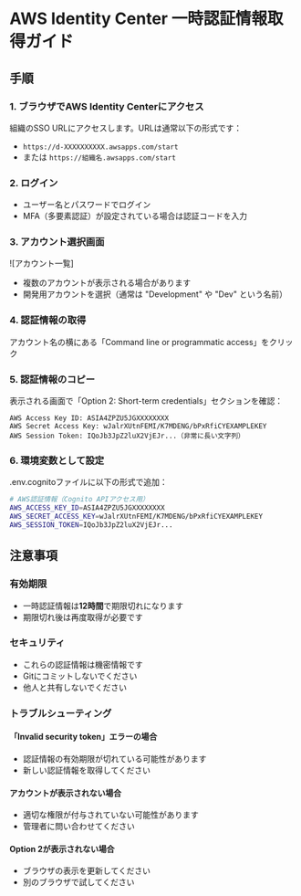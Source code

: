 # AWS Identity Center 一時認証情報取得ガイド

## 手順

### 1. ブラウザでAWS Identity Centerにアクセス
組織のSSO URLにアクセスします。URLは通常以下の形式です：
- `https://d-XXXXXXXXXX.awsapps.com/start`
- または `https://組織名.awsapps.com/start`

### 2. ログイン
- ユーザー名とパスワードでログイン
- MFA（多要素認証）が設定されている場合は認証コードを入力

### 3. アカウント選択画面
![アカウント一覧]
- 複数のアカウントが表示される場合があります
- 開発用アカウントを選択（通常は "Development" や "Dev" という名前）

### 4. 認証情報の取得
アカウント名の横にある「Command line or programmatic access」をクリック

### 5. 認証情報のコピー
表示される画面で「Option 2: Short-term credentials」セクションを確認：

```
AWS Access Key ID: ASIA4ZPZU5JGXXXXXXXX
AWS Secret Access Key: wJalrXUtnFEMI/K7MDENG/bPxRfiCYEXAMPLEKEY
AWS Session Token: IQoJb3JpZ2luX2VjEJr...（非常に長い文字列）
```

### 6. 環境変数として設定
.env.cognitoファイルに以下の形式で追加：

```bash
# AWS認証情報（Cognito APIアクセス用）
AWS_ACCESS_KEY_ID=ASIA4ZPZU5JGXXXXXXXX
AWS_SECRET_ACCESS_KEY=wJalrXUtnFEMI/K7MDENG/bPxRfiCYEXAMPLEKEY
AWS_SESSION_TOKEN=IQoJb3JpZ2luX2VjEJr...
```

## 注意事項

### 有効期限
- 一時認証情報は**12時間**で期限切れになります
- 期限切れ後は再度取得が必要です

### セキュリティ
- これらの認証情報は機密情報です
- Gitにコミットしないでください
- 他人と共有しないでください

### トラブルシューティング

#### 「Invalid security token」エラーの場合
- 認証情報の有効期限が切れている可能性があります
- 新しい認証情報を取得してください

#### アカウントが表示されない場合
- 適切な権限が付与されていない可能性があります
- 管理者に問い合わせてください

#### Option 2が表示されない場合
- ブラウザの表示を更新してください
- 別のブラウザで試してください